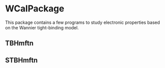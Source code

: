 # WCalPackage
This package contains a few programs to study electronic properties based on the Wannier tight-binding model.

## TBHmftn

## STBHmftn
